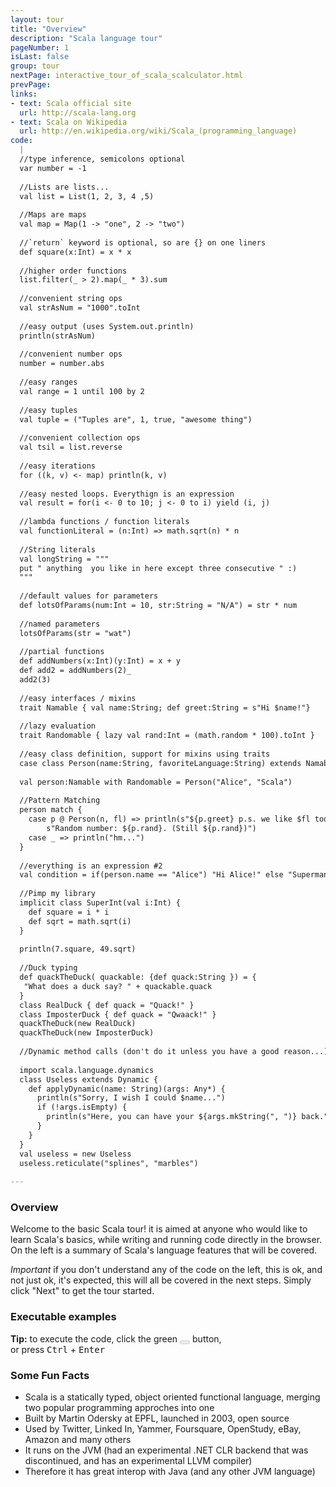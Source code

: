 ```yaml
---
layout: tour
title: "Overview"
description: "Scala language tour"
pageNumber: 1
isLast: false
group: tour
nextPage: interactive_tour_of_scala_scalculator.html
prevPage: 
links:
- text: Scala official site
  url: http://scala-lang.org
- text: Scala on Wikipedia
  url: http://en.wikipedia.org/wiki/Scala_(programming_language)
code:
  |
  //type inference, semicolons optional    
  var number = -1   
  
  //Lists are lists...      
  val list = List(1, 2, 3, 4 ,5)   
  
  //Maps are maps     
  val map = Map(1 -> "one", 2 -> "two")   
  
  //`return` keyword is optional, so are {} on one liners  
  def square(x:Int) = x * x   
  
  //higher order functions  
  list.filter(_ > 2).map(_ * 3).sum   
  
  //convenient string ops    
  val strAsNum = "1000".toInt   
  
  //easy output (uses System.out.println)    
  println(strAsNum)   
  
  //convenient number ops     
  number = number.abs   
  
  //easy ranges     
  val range = 1 until 100 by 2   
  
  //easy tuples    
  val tuple = ("Tuples are", 1, true, "awesome thing")   
  
  //convenient collection ops     
  val tsil = list.reverse   
  
  //easy iterations    
  for ((k, v) <- map) println(k, v)   
  
  //easy nested loops. Everythign is an expression   
  val result = for(i <- 0 to 10; j <- 0 to i) yield (i, j)   
  
  //lambda functions / function literals   
  val functionLiteral = (n:Int) => math.sqrt(n) * n    
  
  //String literals   
  val longString = """    
  put " anything  you like in here except three consecutive " :)     
  """    
  
  //default values for parameters   
  def lotsOfParams(num:Int = 10, str:String = "N/A") = str * num  
  
  //named parameters  
  lotsOfParams(str = "wat")  
  
  //partial functions   
  def addNumbers(x:Int)(y:Int) = x + y  
  def add2 = addNumbers(2)_  
  add2(3)   
  
  //easy interfaces / mixins     
  trait Namable { val name:String; def greet:String = s"Hi $name!"}   
  
  //lazy evaluation    
  trait Randomable { lazy val rand:Int = (math.random * 100).toInt }   
  
  //easy class definition, support for mixins using traits     
  case class Person(name:String, favoriteLanguage:String) extends Namable with Randomable    
  
  val person:Namable with Randomable = Person("Alice", "Scala")     
  
  //Pattern Matching   
  person match {     
    case p @ Person(n, fl) => println(s"${p.greet} p.s. we like $fl too!" +  
        s"Random number: ${p.rand}. (Still ${p.rand})")    
    case _ => println("hm...")    
  }    
  
  //everything is an expression #2    
  val condition = if(person.name == "Alice") "Hi Alice!" else "Superman?"     
  
  //Pimp my library     
  implicit class SuperInt(val i:Int) {      
    def square = i * i     
    def sqrt = math.sqrt(i)    
  }     
  
  println(7.square, 49.sqrt)  
  
  //Duck typing     
  def quackTheDuck( quackable: {def quack:String }) = {  
   "What does a duck say? " + quackable.quack    
  }  
  class RealDuck { def quack = "Quack!" }    
  class ImposterDuck { def quack = "Qwaack!" }    
  quackTheDuck(new RealDuck)    
  quackTheDuck(new ImposterDuck)    
  
  //Dynamic method calls (don't do it unless you have a good reason...)     
  
  import scala.language.dynamics    
  class Useless extends Dynamic {    
    def applyDynamic(name: String)(args: Any*) {    
      println(s"Sorry, I wish I could $name...")    
      if (!args.isEmpty) {    
        println(s"Here, you can have your ${args.mkString(", ")} back.")    
      }    
    }    
  }    
  val useless = new Useless    
  useless.reticulate("splines", "marbles")   
  
---
```


### Overview 

Welcome to the basic Scala tour! it is aimed at anyone who would like to learn Scala's basics, while writing and running code directly in the browser. 
On the left is a summary of Scala's language features that will be covered.

*Important* if you don't understand any of the code on the left, this is ok, and not just ok, it's expected, this will all be covered in the next steps. Simply click "Next" to get the tour started. 

### Executable examples 

<div class="alert alert-info">
    <strong>Tip:</strong> to execute the code, click the green <button value="Run" disabled="disabled" name="run" type="submit" class="btn btn-success">
    <i class="icon-play icon-white"></i>
</button> button, <br>or press <kbd>Ctrl</kbd> + <kbd>Enter</kbd>
</div>

### Some Fun Facts

- Scala is a statically typed, object oriented functional language, merging two popular programming approches into one
- Built by Martin Odersky at EPFL, launched in 2003, open source
- Used by Twitter, Linked In, Yammer, Foursquare, OpenStudy, eBay, Amazon and many others
- It runs on the JVM (had an experimental .NET CLR backend that was discontinued, and has an experimental LLVM compiler)
- Therefore it has great interop with Java (and any other JVM language) 
